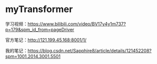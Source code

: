 # myTransformer
学习视频：https://www.bilibili.com/video/BV17y4y1m737?p=179&spm_id_from=pageDriver

官方笔记：http://121.199.45.168:8001/1/

我的笔记：https://blog.csdn.net/Sapphire8/article/details/121452208?spm=1001.2014.3001.5501
